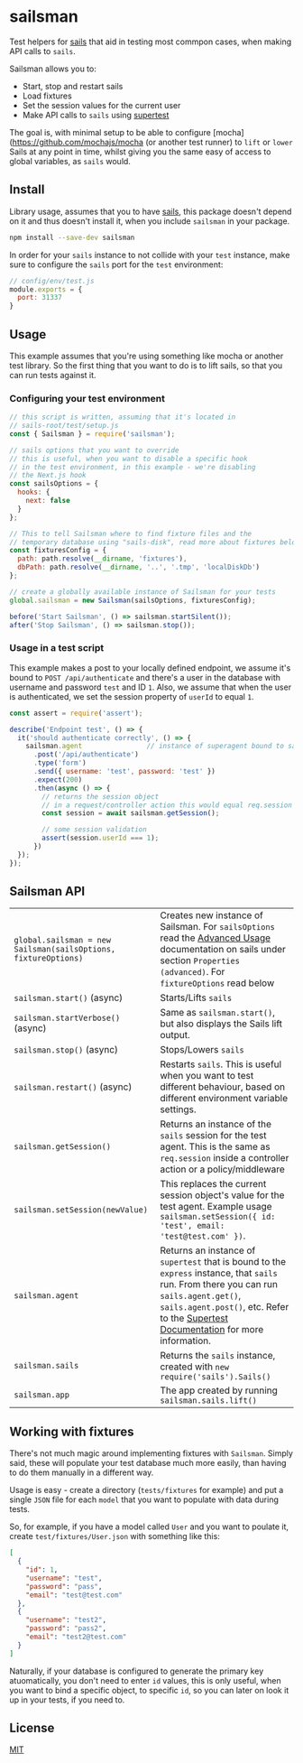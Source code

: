 # sailsman
Test helpers for [sails](https://github.com/balderdashy/sails) that aid in testing most commpon cases, when making API calls to `sails`.

Sailsman allows you to:
  * Start, stop and restart sails
  * Load fixtures
  * Set the session values for the current user
  * Make API calls to `sails` using [supertest](https://github.com/visionmedia/supertest)

The goal is, with minimal setup to be able to configure [mocha](https://github.com/mochajs/mocha  (or another test runner) to `lift` or `lower` Sails at any point in time, whilst giving you the same easy of access to global variables, as `sails` would.

## Install

Library usage, assumes that you to have [sails](https://github.com/balderdashy/sails), this package doesn't depend on it and thus doesn't install it, when you include `sailsman` in your package.

```sh
npm install --save-dev sailsman
```

In order for your `sails` instance to not collide with your `test` instance, make sure to configure the `sails` port for the `test` environment:

```javascript
// config/env/test.js
module.exports = {
  port: 31337
}
```

## Usage
This example assumes that you're using something like mocha or another
test library. So the first thing that you want to do is to lift sails, so that
you can run tests against it.

### Configuring your test environment

```javascript
// this script is written, assuming that it's located in
// sails-root/test/setup.js
const { Sailsman } = require('sailsman');

// sails options that you want to override
// this is useful, when you want to disable a specific hook
// in the test environment, in this example - we're disabling
// the Next.js hook
const sailsOptions = {
  hooks: {
    next: false
  }
};

// This to tell Sailsman where to find fixture files and the
// temporary database using "sails-disk", read more about fixtures below
const fixturesConfig = {
  path: path.resolve(__dirname, 'fixtures'),
  dbPath: path.resolve(__dirname, '..', '.tmp', 'localDiskDb')
};

// create a globally available instance of Sailsman for your tests
global.sailsman = new Sailsman(sailsOptions, fixturesConfig);

before('Start Sailsman', () => sailsman.startSilent());
after('Stop Sailsman', () => sailsman.stop());
```

### Usage in a test script
This example makes a post to your locally defined endpoint, we assume it's
bound to `POST /api/authenticate` and there's a user in the database with
username and password `test` and ID `1`. Also, we assume that when the user
is authenticated, we set the session property of `userId` to equal `1`.

```javascript
const assert = require('assert');

describe('Endpoint test', () => {
  it('should authenticate correctly', () => {
    sailsman.agent                // instance of superagent bound to sails
      .post('/api/authenticate')
      .type('form')
      .send({ username: 'test', password: 'test' })
      .expect(200)
      .then(async () => {
        // returns the session object
        // in a request/controller action this would equal req.session
        const session = await sailsman.getSession();

        // some session validation
        assert(session.userId === 1);
      })
  });
});
```

## Sailsman API

| | |
|-|-|
| `global.sailsman = new Sailsman(sailsOptions, fixtureOptions)`| Creates new instance of Sailsman. For `sailsOptions` read the [Advanced Usage](https://sailsjs.com/documentation/reference/application/advanced-usage) documentation on sails under section `Properties (advanced)`. For `fixtureOptions` read below |
| `sailsman.start()` (async) | Starts/Lifts `sails` |
| `sailsman.startVerbose()` (async) | Same as `sailsman.start()`, but also displays the Sails lift output. |
| `sailsman.stop()` (async) | Stops/Lowers `sails` |
| `sailsman.restart()` (async) | Restarts `sails`. This is useful when you want to test different behaviour, based on different environment variable settings. |
| `sailsman.getSession()` | Returns an instance of the `sails` session for the test agent. This is the same as `req.session` inside a controller action or a policy/middleware |
| `sailsman.setSession(newValue)` | This replaces the current session object's value for the test agent. Example usage `sailsman.setSession({ id: 'test', email: 'test@test.com' })`. |
| `sailsman.agent` | Returns an instance of `supertest` that is bound to the `express` instance, that `sails` run. From there you can run `sails.agent.get()`, `sails.agent.post()`, etc. Refer to the [Supertest Documentation](https://github.com/visionmedia/supertest#example) for more information. |
| `sailsman.sails` | Returns the `sails` instance, created with `new require('sails').Sails()` |
| `sailsman.app` | The app created by running `sailsman.sails.lift()` |

## Working with fixtures
There's not much magic around implementing fixtures with `Sailsman`. Simply said, these will populate your test database much more easily, than having to do them manually in a different way. 

Usage is easy - create a directory (`tests/fixtures` for example) and put a single `JSON` file for each `model` that you want to populate with data during tests.

So, for example, if you have a model called `User` and you want to poulate it, create `test/fixtures/User.json` with something like this:

```json
[
  {
    "id": 1,
    "username": "test",
    "password": "pass",
    "email": "test@test.com"
  },
  {
    "username": "test2",
    "password": "pass2",
    "email": "test2@test.com"
  }
]
```

Naturally, if your database is configured to generate the primary key atuomatically, you don't need to enter `id` values, this is only useful, when you want to bind a specific object, to specific `id`, so you can later on look it up in your tests, if you need to.

## License
[MIT](./LICENSE.md)
